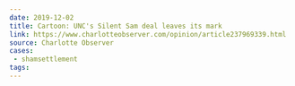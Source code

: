 ```yaml
---
date: 2019-12-02
title: Cartoon: UNC's Silent Sam deal leaves its mark
link: https://www.charlotteobserver.com/opinion/article237969339.html
source: Charlotte Observer
cases:
 - shamsettlement
tags:
---
```

